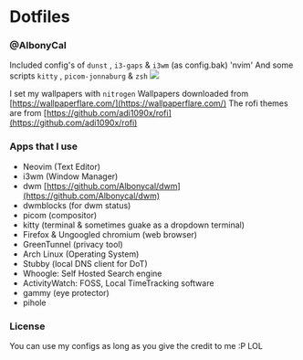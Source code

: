 # Dotfiles 
### @AlbonyCal

Included config's of `dunst` , `i3-gaps` & `i3wm` (as config.bak) 'nvim' 
And some scripts 
`kitty` , `picom-jonnaburg` & `zsh`
<img src=https://i.imgur.com/vZH8qKC.png img>

I set my wallpapers with `nitrogen` 
Wallpapers downloaded from [https://wallpaperflare.com/](https://wallpaperflare.com/)
The rofi themes are from [https://github.com/adi1090x/rofi](https://github.com/adi1090x/rofi)

### Apps that I use
- Neovim (Text Editor)
- i3wm (Window Manager)
- dwm [https://github.com/Albonycal/dwm](https://github.com/Albonycal/dwm) 
- dwmblocks (for dwm status)
- picom (compositor)
- kitty (terminal & sometimes guake as a dropdown terminal) 
- Firefox & Ungoogled chromium (web browser)
- GreenTunnel (privacy tool)
- Arch Linux (Operating System)
- Stubby (local DNS client for DoT)
- Whoogle: Self Hosted Search engine
- ActivityWatch: FOSS, Local TimeTracking software
- gammy (eye protector)
- pihole
### License 
You can use my configs as long as you give the credit to me :P 
LOL


